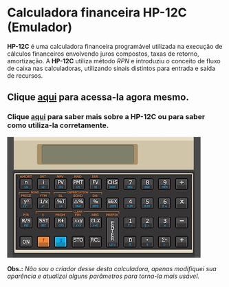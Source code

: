 # Calculadora financeira HP-12C (Emulador)

**HP-12C** é uma calculadora financeira programável utilizada na execução de cálculos financeiros envolvendo juros compostos, taxas de retorno, amortização. A **HP-12C** utiliza método _RPN_ e introduziu o conceito de fluxo de caixa nas calculadoras, utilizando sinais distintos para entrada e saída de recursos.

## Clique [**aqui**](https://jonasjf360.github.io/calculadora-hp12c/ "Clique e acesse agora!") para acessa-la agora mesmo.

### Clique [**aqui**](https://pt.wikipedia.org/wiki/HP_12C "HP-12C Wikipédia") para saber mais sobre a HP-12C ou para saber como utiliza-la corretamente.

<img src="arquivos/hp12c.jpg" alt="HP-12C" />

**Obs.:** _Não sou o criador desse desta calculadora, apenas modifiquei sua aparência e atualizei alguns parâmetros para torna-la mais usável._
